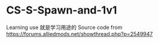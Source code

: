 # CS-S-Spawn-and-1v1
Learning use
就是学习用途的
Source code from https://forums.alliedmods.net/showthread.php?p=2549947
